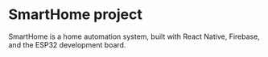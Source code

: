 # SmartHome project
SmartHome is a home automation system, built with React Native, Firebase, and the ESP32 development board.

